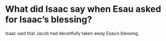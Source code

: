 # What did Isaac say when Esau asked for Isaac’s blessing?

Isaac said that Jacob had deceitfully taken away Esau’s blessing.
